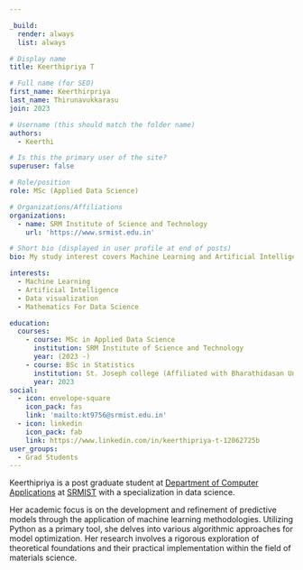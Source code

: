 ```yaml
---

_build:
  render: always
  list: always

# Display name
title: Keerthipriya T

# Full name (for SEO)
first_name: Keerthirpriya
last_name: Thirunavukkarasu
join: 2023

# Username (this should match the folder name)
authors:
  - Keerthi

# Is this the primary user of the site?
superuser: false

# Role/position
role: MSc (Applied Data Science)

# Organizations/Affiliations
organizations:
  - name: SRM Institute of Science and Technology
    url: 'https://www.srmist.edu.in'

# Short bio (displayed in user profile at end of posts)
bio: My study interest covers Machine Learning and Artificial Intelligence and visualization to interprete the insights from the data.

interests:
  - Machine Learning
  - Artificial Intelligence
  - Data visualization
  - Mathematics For Data Science

education:
  courses:
    - course: MSc in Applied Data Science
      institution: SRM Institute of Science and Technology
      year: (2023 -)
    - course: BSc in Statistics
      institution: St. Joseph college (Affiliated with Bharathidasan University)
      year: 2023
social:
  - icon: envelope-square
    icon_pack: fas
    link: 'mailto:kt9756@srmist.edu.in'
  - icon: linkedin
    icon_pack: fab
    link: https://www.linkedin.com/in/keerthipriya-t-12062725b
user_groups:
  - Grad Students
---
```

Keerthipriya is a post graduate student at [Department of Computer
Applications](https://www.srmist.edu.in/department/department-of-computer-applications/) at
[SRMIST](https://www.srmist.edu.in) with a specialization in data science.

Her academic focus is on the development and refinement of predictive models through the
application of machine learning methodologies. Utilizing Python as a primary tool, she delves into
various algorithmic approaches for model optimization. Her research involves a rigorous exploration
of theoretical foundations and their practical implementation within the field of materials
science.
